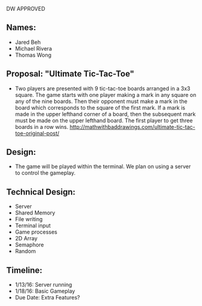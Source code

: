 DW APPROVED

## Names:
* Jared Beh
* Michael Rivera
* Thomas Wong

## Proposal: "Ultimate Tic-Tac-Toe"
* Two players are presented with 9 tic-tac-toe boards arranged in a 3x3 square. The game starts with one player making a mark
in any square on any of the nine boards. Then their opponent must make a mark in the board which corresponds to the square of
the first mark. If a mark is made in the upper lefthand corner of a board, then the subsequent mark must be made on the
upper lefthand board. The first player to get three boards in a row wins.
http://mathwithbaddrawings.com/ultimate-tic-tac-toe-original-post/

## Design:
* The game will be played within the terminal. We plan on using a server to control the gameplay.
    
## Technical Design:
* Server
* Shared Memory
* File writing
* Terminal input
* Game processes
* 2D Array
* Semaphore
* Random
    
## Timeline:
* 1/13/16: Server running
* 1/18/16: Basic Gameplay
* Due Date: Extra Features?
